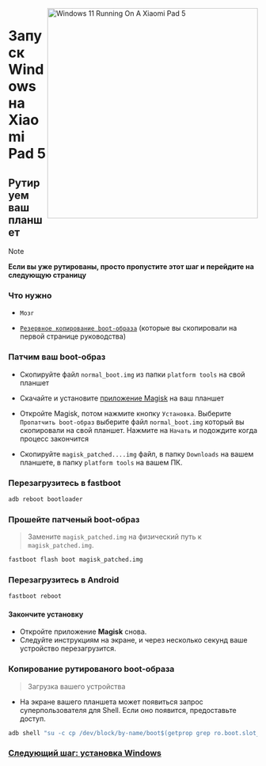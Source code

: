 <img align="right" src="https://raw.githubusercontent.com/erdilS/Port-Windows-11-Xiaomi-Pad-5/main/nabu.png" width="425" alt="Windows 11 Running On A Xiaomi Pad 5">

# Запуск Windows на Xiaomi Pad 5

## Рутируем ваш планшет
> [!NOTE]
> **Если вы уже рутированы, просто пропустите этот шаг и перейдите на следующую страницу**

### Что нужно
- ```Мозг```
  
- [```Резервное копирование boot-образа```](/guide/Russian/1-partition-ru.md#Make-a-backup-of-your-existing-boot-image) (которые вы скопировали на первой странице руководства)

### Патчим ваш boot-образ
- Скопируйте файл ```normal_boot.img``` из папки ```platform tools``` на свой планшет

- Скачайте и установите [приложение Magisk](https://github.com/topjohnwu/Magisk/releases/latest) на ваш планшет
  
-  Откройте Magisk, потом нажмите кнопку ```Установка```. Выберите ```Пропатчить boot-образ``` выберите файл ```normal_boot.img``` который вы скопировали на свой планшет. Нажмите на ```Начать``` и подождите когда процесс закончится
  
- Скопируйте ```magisk_patched....img``` файл, в папку ```Downloads``` на вашем планшете, в папку ```platform tools``` на вашем ПК. 

### Перезагрузитесь в fastboot
```cmd
adb reboot bootloader
```

### Прошейте патченый boot-образ
> Замените `magisk_patched.img` на физический путь к ```magisk_patched.img```.
```cmd
fastboot flash boot magisk_patched.img
```

### Перезагрузитесь в Android
```cmd
fastboot reboot
```

#### Закончите установку
- Откройте приложение **Magisk** снова.
- Следуйте инструкциям на экране, и через несколько секунд ваше устройство перезагрузится.

### Копирование рутированого boot-образа
> Загрузка вашего устройства

- На экране вашего планшета может появиться запрос суперпользователя для Shell. Если оно появится, предоставьте доступ.
```cmd
adb shell "su -c cp /dev/block/by-name/boot$(getprop grep ro.boot.slot_suffix) /sdcard/rooted_boot.img" & adb pull /sdcard/rooted_boot.img
```

### [Следующий шаг: установка Windows](/guide/Russian/3-install-ru.md)
